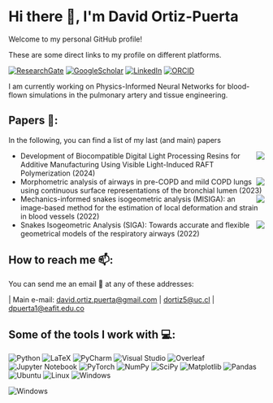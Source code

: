 # Hi there 👋, I'm David Ortiz-Puerta

Welcome to my personal GitHub profile!

These are some direct links to my profile on different platforms.

[![ResearchGate](https://img.shields.io/badge/Research_Gate-00CCBB.svg?&style=for-the-badge&logo=ResearchGate&logoColor=white)](https://www.researchgate.net/profile/David-Ortiz-Puerta)          [![GoogleScholar](https://img.shields.io/badge/Google_Scholar-4285F4?style=for-the-badge&logo=google-scholar&logoColor=white)](https://scholar.google.com/citations?user=ifyKmJIAAAAJ&hl=en)       [![LinkedIn](https://img.shields.io/badge/LinkedIn-0077B5?style=for-the-badge&logo=linkedin&logoColor=white)](https://www.linkedin.com/in/david-ortiz-9a57aa1b5/)    [![ORCID](https://img.shields.io/badge/orcid-A6CE39?style=for-the-badge&logo=orcid&logoColor=white)](https://orcid.org/0000-0001-6285-3066)

I am currently working on Physics-Informed Neural Networks for blood-flown simulations in the pulmonary artery and tissue engineering.


## Papers 📝:
In the following, you can find a list of my last (and main) papers

 - <a href="https://doi.org/10.3390/polym16040472"><img src="https://img.shields.io/badge/DOI-0.3390/polym16040472-black" align="right"/></a> Development of Biocompatible Digital Light Processing Resins for Additive Manufacturing Using Visible Light-Induced RAFT Polymerization (2024)
 - <a href="https://doi.org/10.3389/fbioe.2023.1271760"><img src="https://img.shields.io/badge/DOI-10.3389%2Ffbioe.2023.1271760-black" align="right"/></a> Morphometric analysis of airways in pre-COPD and mild COPD lungs using continuous surface representations of the bronchial lumen (2023)
 - <a href="https://doi.org/10.1007/s00366-022-01738-y"><img src="https://img.shields.io/badge/DOI-10.1007%2Fs00366--022--01738--y-black" align="right"/></a> Mechanics-informed snakes isogeometric analysis (MISIGA): an image-based method for the estimation of local deformation and strain in blood vessels (2022)
 - <a href="https://doi.org/10.1016/j.cma.2022.114841"><img src="https://img.shields.io/badge/DOI-10.1016%2Fj.cma.2022.114841-black" align="right"/></a> Snakes Isogeometric Analysis (SIGA): Towards accurate and flexible geometrical models of the respiratory airways (2022)

## How to reach me 📫:

You can send me an email 📧 at any of these addresses:

| Main e-mail: [david.ortiz.puerta@gmail.com](mailto:david.ortiz.puerta@gmail.com) | [dortiz5@uc.cl](mailto:dortiz5@uc.cl) | [dpuerta1@eafit.edu.co](mailto:dpuerta1@eafit.edu.co)

## Some of the tools I work with 💻:
![Python](https://img.shields.io/badge/python-3670A0?style=for-the-badge&logo=python&logoColor=ffdd54)
![LaTeX](https://img.shields.io/badge/latex-%23008080.svg?style=for-the-badge&logo=latex&logoColor=white)
![PyCharm](https://img.shields.io/badge/pycharm-143?style=for-the-badge&logo=pycharm&logoColor=black&color=black&labelColor=green)
![Visual Studio](https://img.shields.io/badge/Visual%20Studio-5C2D91.svg?style=for-the-badge&logo=visual-studio&logoColor=white)
![Overleaf](https://img.shields.io/badge/Overleaf-47A141?style=for-the-badge&logo=Overleaf&logoColor=white)
![Jupyter Notebook](https://img.shields.io/badge/jupyter-%23FA0F00.svg?style=for-the-badge&logo=jupyter&logoColor=white)
![PyTorch](https://img.shields.io/badge/PyTorch-%23EE4C2C.svg?style=for-the-badge&logo=PyTorch&logoColor=white)
![NumPy](https://img.shields.io/badge/numpy-%23013243.svg?style=for-the-badge&logo=numpy&logoColor=white)
![SciPy](https://img.shields.io/badge/SciPy-%230C55A5.svg?style=for-the-badge&logo=scipy&logoColor=%white)
![Matplotlib](https://img.shields.io/badge/Matplotlib-%23ffffff.svg?style=for-the-badge&logo=Matplotlib&logoColor=black)
![Pandas](https://img.shields.io/badge/pandas-%23150458.svg?style=for-the-badge&logo=pandas&logoColor=white)
![Ubuntu](https://img.shields.io/badge/Ubuntu-E95420?style=for-the-badge&logo=ubuntu&logoColor=white)
![Linux](https://img.shields.io/badge/Linux-FCC624?style=for-the-badge&logo=linux&logoColor=black)
![Windows](https://img.shields.io/badge/Windows-0078D6?style=for-the-badge&logo=windows&logoColor=white)


![Windows](https://github-readme-stats.vercel.app/api?username={username}&theme=blue-green)




